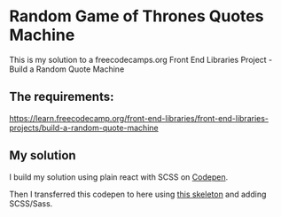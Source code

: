 # Random Game of Thrones Quotes Machine

This is my solution to a freecodecamps.org Front End Libraries Project - Build a Random Quote Machine

## The requirements:

https://learn.freecodecamp.org/front-end-libraries/front-end-libraries-projects/build-a-random-quote-machine

## My solution

I build my solution using plain react with SCSS on <a href="https://codepen.io/j-v-a/full/mjrGeM/">Codepen</a>.

Then I transferred this codepen to here using <a href="https://github.com/rwieruch/minimal-react-webpack-babel-setup">this skeleton</a> and adding SCSS/Sass.
